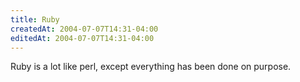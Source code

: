 ```yaml
---
title: Ruby
createdAt: 2004-07-07T14:31-04:00
editedAt: 2004-07-07T14:31-04:00
---
```


Ruby is a lot like perl, except everything has been done on purpose.

